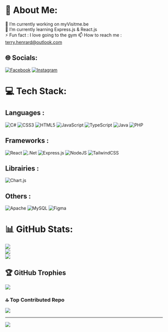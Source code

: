 # 💫 About Me:
🔭 I’m currently working on myVisitme.be<br>🌱 I’m currently learning Express.js & React.js<br>⚡ Fun fact : I love going to the gym 📫 How to reach me : terry.henrard@outlook.com


## 🌐 Socials:
[![Facebook](https://img.shields.io/badge/Facebook-%231877F2.svg?logo=Facebook&logoColor=white)](https://www.facebook.com/profile.php?id=100014242244546) [![Instagram](https://img.shields.io/badge/Instagram-%23E4405F.svg?logo=Instagram&logoColor=white)](https://www.instagram.com/terryhenrard/?hl=fr)

# 💻 Tech Stack:
## Languages :
![C#](https://img.shields.io/badge/c%23-%23239120.svg?style=for-the-badge&logo=csharp&logoColor=white) ![CSS3](https://img.shields.io/badge/css3-%231572B6.svg?style=for-the-badge&logo=css3&logoColor=white) ![HTML5](https://img.shields.io/badge/html5-%23E34F26.svg?style=for-the-badge&logo=html5&logoColor=white) ![JavaScript](https://img.shields.io/badge/javascript-%23323330.svg?style=for-the-badge&logo=javascript&logoColor=%23F7DF1E) ![TypeScript](https://img.shields.io/badge/typescript-%23007ACC.svg?style=for-the-badge&logo=typescript&logoColor=white) ![Java](https://img.shields.io/badge/java-%23ED8B00.svg?style=for-the-badge&logo=openjdk&logoColor=white) ![PHP](https://img.shields.io/badge/php-%23777BB4.svg?style=for-the-badge&logo=php&logoColor=white)

## Frameworks :
![React](https://img.shields.io/badge/react-%2320232a.svg?style=for-the-badge&logo=react&logoColor=%2361DAFB) ![.Net](https://img.shields.io/badge/.NET-5C2D91?style=for-the-badge&logo=.net&logoColor=white) ![Express.js](https://img.shields.io/badge/express.js-%23404d59.svg?style=for-the-badge&logo=express&logoColor=%2361DAFB) ![NodeJS](https://img.shields.io/badge/node.js-6DA55F?style=for-the-badge&logo=node.js&logoColor=white) ![TailwindCSS](https://img.shields.io/badge/tailwindcss-%2338B2AC.svg?style=for-the-badge&logo=tailwind-css&logoColor=white)

 ## Librairies :
![Chart.js](https://img.shields.io/badge/chart.js-F5788D.svg?style=for-the-badge&logo=chart.js&logoColor=white)  

## Others :
![Apache](https://img.shields.io/badge/apache-%23D42029.svg?style=for-the-badge&logo=apache&logoColor=white) ![MySQL](https://img.shields.io/badge/mysql-4479A1.svg?style=for-the-badge&logo=mysql&logoColor=white) ![Figma](https://img.shields.io/badge/figma-%23F24E1E.svg?style=for-the-badge&logo=figma&logoColor=white)

# 📊 GitHub Stats:
![](https://github-readme-stats.vercel.app/api?username=TerryHenrard&theme=dark&hide_border=false&include_all_commits=true&count_private=false)<br/>
![](https://github-readme-streak-stats.herokuapp.com/?user=TerryHenrard&theme=dark&hide_border=false)<br/>
![](https://github-readme-stats.vercel.app/api/top-langs/?username=TerryHenrard&theme=dark&hide_border=false&include_all_commits=true&count_private=false&layout=compact)

## 🏆 GitHub Trophies
![](https://github-profile-trophy.vercel.app/?username=TerryHenrard&theme=one_dark_pro&no-frame=false&no-bg=true&margin-w=4)

### 🔝 Top Contributed Repo
![](https://github-contributor-stats.vercel.app/api?username=TerryHenrard&limit=5&theme=default&combine_all_yearly_contributions=true)

---
[![](https://visitcount.itsvg.in/api?id=TerryHenrard&icon=10&color=13)](https://visitcount.itsvg.in)

<!-- Proudly created with GPRM ( https://gprm.itsvg.in ) -->
